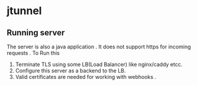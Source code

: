 # jtunnel

## Running server

The server is also a java application . It does not support https for incoming requests . To Run this

1. Terminate TLS using some LB(Load Balancer) like nginx/caddy etcc.
2. Configure this server as a backend to the LB.
3. Valid certificates are needed for working with webhooks .
